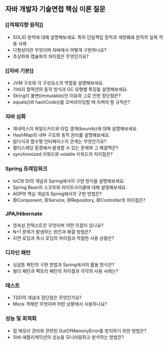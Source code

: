 ## 자바 개발자 기술면접 핵심 이론 질문

### [[객체지향 원칙]]

- SOLID 원칙에 대해 설명해보세요. 특히 단일책임 원칙과 개방폐쇄 원칙의 실제 적용 사례
- 다형성이란 무엇이며 자바에서 어떻게 구현하나요?
- 추상화와 캡슐화의 차이점은 무엇인가요?

### [[자바 기본]]

- JVM 구조와 각 구성요소의 역할을 설명해보세요.
- 가비지 컬렉션의 동작 방식과 GC 유형별 특징을 설명해보세요.
- String이 불변(immutable)인 이유와 그로 인한 장단점은?
- equals()와 hashCode()를 오버라이딩할 때 지켜야 할 규칙은?

### 자바 심화

- 제네릭스의 와일드카드와 타입 경계(bounds)에 대해 설명해보세요.
- HashMap의 내부 구조와 동작 원리를 설명해보세요.
- 람다식과 함수형 인터페이스의 관계는 무엇인가요?
- 멀티스레딩 환경에서 발생할 수 있는 문제와 그 해결책은?
- synchronized 키워드와 volatile 키워드의 차이점은?

### Spring 프레임워크

- IoC와 DI의 개념과 Spring에서의 구현 방식을 설명해보세요.
- Spring Bean의 스코프와 라이프사이클에 대해 설명해보세요.
- AOP의 핵심 개념과 Spring에서의 구현 방법은?
- @Component, @Service, @Repository, @Controller의 차이점은?

### JPA/Hibernate

- 영속성 컨텍스트란 무엇이며 어떤 이점이 있나요?
- N+1 문제가 발생하는 원인과 해결 방법은?
- 지연 로딩과 즉시 로딩의 차이점과 적절한 사용 상황은?

### 디자인 패턴

- 싱글톤 패턴의 구현 방법과 Spring에서의 활용 방식은?
- 빌더 패턴과 팩토리 패턴의 차이점과 각각의 사용 사례는?

### 테스트

- TDD의 개념과 장단점은 무엇인가요?
- Mock 객체란 무엇이며 어떤 상황에서 사용하나요?

### 성능 및 최적화

- 힙 메모리 관리와 관련된 OutOfMemoryError를 방지하기 위한 방법은?
- 자바 애플리케이션의 성능을 모니터링하고 분석하는 방법은?
